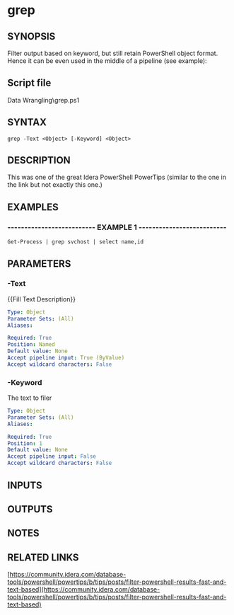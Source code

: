 # grep

## SYNOPSIS
Filter output based on keyword, but still retain PowerShell object format.
Hence it can be even used in the middle of a pipeline (see example):

## Script file
Data Wrangling\grep.ps1

## SYNTAX

```
grep -Text <Object> [-Keyword] <Object>
```

## DESCRIPTION
This was one of the great Idera PowerShell PowerTips (similar to the one in the link but not exactly this one.)

## EXAMPLES

### -------------------------- EXAMPLE 1 --------------------------
```
Get-Process | grep svchost | select name,id
```
## PARAMETERS

### -Text
{{Fill Text Description}}

```yaml
Type: Object
Parameter Sets: (All)
Aliases: 

Required: True
Position: Named
Default value: None
Accept pipeline input: True (ByValue)
Accept wildcard characters: False
```

### -Keyword
The text to filer

```yaml
Type: Object
Parameter Sets: (All)
Aliases: 

Required: True
Position: 1
Default value: None
Accept pipeline input: False
Accept wildcard characters: False
```

## INPUTS

## OUTPUTS

## NOTES

## RELATED LINKS

[https://community.idera.com/database-tools/powershell/powertips/b/tips/posts/filter-powershell-results-fast-and-text-based](https://community.idera.com/database-tools/powershell/powertips/b/tips/posts/filter-powershell-results-fast-and-text-based)


